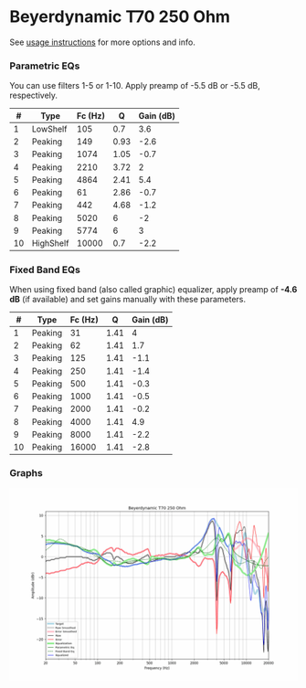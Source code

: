 # Beyerdynamic T70 250 Ohm
See [usage instructions](https://github.com/jaakkopasanen/AutoEq#usage) for more options and info.

### Parametric EQs
You can use filters 1-5 or 1-10. Apply preamp of -5.5 dB or -5.5 dB, respectively.

|   # | Type      |   Fc (Hz) |    Q |   Gain (dB) |
|-----|-----------|-----------|------|-------------|
|   1 | LowShelf  |       105 | 0.7  |         3.6 |
|   2 | Peaking   |       149 | 0.93 |        -2.6 |
|   3 | Peaking   |      1074 | 1.05 |        -0.7 |
|   4 | Peaking   |      2210 | 3.72 |         2   |
|   5 | Peaking   |      4864 | 2.41 |         5.4 |
|   6 | Peaking   |        61 | 2.86 |        -0.7 |
|   7 | Peaking   |       442 | 4.68 |        -1.2 |
|   8 | Peaking   |      5020 | 6    |        -2   |
|   9 | Peaking   |      5774 | 6    |         3   |
|  10 | HighShelf |     10000 | 0.7  |        -2.2 |

### Fixed Band EQs
When using fixed band (also called graphic) equalizer, apply preamp of **-4.6 dB** (if available) and set gains manually with these parameters.

|   # | Type    |   Fc (Hz) |    Q |   Gain (dB) |
|-----|---------|-----------|------|-------------|
|   1 | Peaking |        31 | 1.41 |         4   |
|   2 | Peaking |        62 | 1.41 |         1.7 |
|   3 | Peaking |       125 | 1.41 |        -1.1 |
|   4 | Peaking |       250 | 1.41 |        -1.4 |
|   5 | Peaking |       500 | 1.41 |        -0.3 |
|   6 | Peaking |      1000 | 1.41 |        -0.5 |
|   7 | Peaking |      2000 | 1.41 |        -0.2 |
|   8 | Peaking |      4000 | 1.41 |         4.9 |
|   9 | Peaking |      8000 | 1.41 |        -2.2 |
|  10 | Peaking |     16000 | 1.41 |        -2.8 |

### Graphs
![](./Beyerdynamic%20T70%20250%20Ohm.png)

